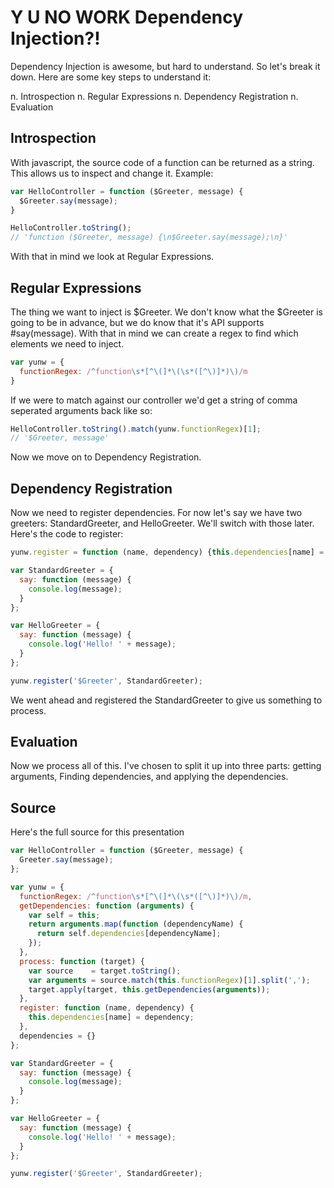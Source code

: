 Y U NO WORK Dependency Injection?!
==================================

Dependency Injection is awesome, but hard to understand. So let's break it down. Here are some key steps to understand it:

  n. Introspection
  n. Regular Expressions
  n. Dependency Registration
  n. Evaluation

Introspection
-------------

With javascript, the source code of a function can be returned as a string. This allows us to inspect and change it. Example:

``` javascript
var HelloController = function ($Greeter, message) {
  $Greeter.say(message);
}

HelloController.toString();
// 'function ($Greeter, message) {\n$Greeter.say(message);\n}'
```

With that in mind we look at Regular Expressions.

Regular Expressions
------------------

The thing we want to inject is $Greeter. We don't know what the $Greeter is going to be in advance, but we do know that it's API supports #say(message). With that in mind we can create a regex to find which elements we need to inject.

``` javascript
var yunw = {
  functionRegex: /^function\s*[^\(]*\(\s*([^\)]*)\)/m
}
```

If we were to match against our controller we'd get a string of comma seperated arguments back like so:

``` javascript
HelloController.toString().match(yunw.functionRegex)[1];
// '$Greeter, message'
```

Now we move on to Dependency Registration.

Dependency Registration
-----------------------

Now we need to register dependencies. For now let's say we have two greeters: StandardGreeter, and HelloGreeter. We'll switch with those later. Here's the code to register:

``` javascript
yunw.register = function (name, dependency) {this.dependencies[name] = dependency;}

var StandardGreeter = {
  say: function (message) {
    console.log(message);
  }
};

var HelloGreeter = {
  say: function (message) {
    console.log('Hello! ' + message);
  }
};

yunw.register('$Greeter', StandardGreeter);
```

We went ahead and registered the StandardGreeter to give us something to process.

Evaluation
----------

Now we process all of this. I've chosen to split it up into three parts: getting arguments, Finding dependencies, and applying the dependencies.

Source
------

Here's the full source for this presentation

``` javascript
var HelloController = function ($Greeter, message) {
  Greeter.say(message);
};

var yunw = {
  functionRegex: /^function\s*[^\(]*\(\s*([^\)]*)\)/m,
  getDependencies: function (arguments) {
    var self = this;
    return arguments.map(function (dependencyName) {
      return self.dependencies[dependencyName];
    });
  },
  process: function (target) {
    var source    = target.toString();
    var arguments = source.match(this.functionRegex)[1].split(',');
    target.apply(target, this.getDependencies(arguments));
  },
  register: function (name, dependency) {
    this.dependencies[name] = dependency;
  },
  dependencies = {}
};

var StandardGreeter = {
  say: function (message) {
    console.log(message);
  }
};

var HelloGreeter = {
  say: function (message) {
    console.log('Hello! ' + message);
  }
};

yunw.register('$Greeter', StandardGreeter);
```
